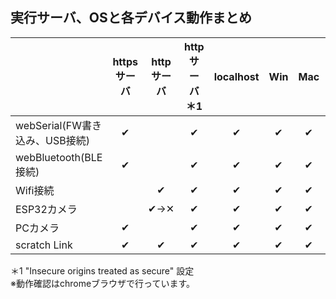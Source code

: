 ## 実行サーバ、OSと各デバイス動作まとめ

| |httpsサーバ|httpサーバ|httpサーバ＊1|localhost|Win|Mac|ChromeOS|iPad|
|---|:-:|:-:|:-:|:-:|:-:|:-:|:-:|:-:|
|webSerial(FW書き込み、USB接続)|✔| |✔|✔|✔|✔|✔| |
|webBluetooth(BLE接続)|✔| |✔|✔|✔|✔|✔| |
|Wifi接続| |✔|✔|✔|✔|✔|✔|✔|
|ESP32カメラ| |✔→✕|✔|✔|✔|✔|✔|？|
|PCカメラ|✔| |✔|✔|✔|✔|✔|✔|
|scratch Link|✔|✔|✔|✔|✔|✔| | |

＊1  "Insecure origins treated as secure" 設定  
※動作確認はchromeブラウザで行っています。
